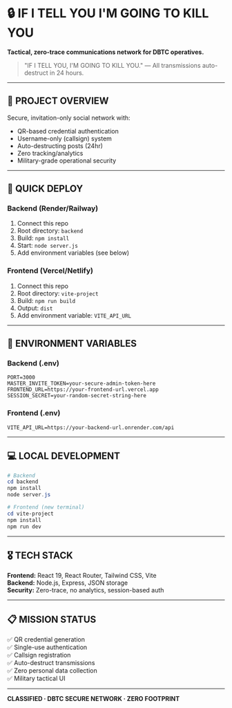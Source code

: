 # 🔒 IF I TELL YOU I'M GOING TO KILL YOU

**Tactical, zero-trace communications network for DBTC operatives.**

> "IF I TELL YOU, I'M GOING TO KILL YOU." — All transmissions auto-destruct in 24 hours.

---

## 🎯 PROJECT OVERVIEW

Secure, invitation-only social network with:
- QR-based credential authentication
- Username-only (callsign) system
- Auto-destructing posts (24hr)
- Zero tracking/analytics
- Military-grade operational security

---

## 🚀 QUICK DEPLOY

### Backend (Render/Railway)
1. Connect this repo
2. Root directory: `backend`
3. Build: `npm install`
4. Start: `node server.js`
5. Add environment variables (see below)

### Frontend (Vercel/Netlify)
1. Connect this repo
2. Root directory: `vite-project`
3. Build: `npm run build`
4. Output: `dist`
5. Add environment variable: `VITE_API_URL`

---

## 🔐 ENVIRONMENT VARIABLES

### Backend (.env)
```
PORT=3000
MASTER_INVITE_TOKEN=your-secure-admin-token-here
FRONTEND_URL=https://your-frontend-url.vercel.app
SESSION_SECRET=your-random-secret-string-here
```

### Frontend (.env)
```
VITE_API_URL=https://your-backend-url.onrender.com/api
```

---

## 💻 LOCAL DEVELOPMENT

```powershell
# Backend
cd backend
npm install
node server.js

# Frontend (new terminal)
cd vite-project
npm install
npm run dev
```

---

## 🎖️ TECH STACK

**Frontend:** React 19, React Router, Tailwind CSS, Vite  
**Backend:** Node.js, Express, JSON storage  
**Security:** Zero-trace, no analytics, session-based auth

---

## 📋 MISSION STATUS

✅ QR credential generation  
✅ Single-use authentication  
✅ Callsign registration  
✅ Auto-destruct transmissions  
✅ Zero personal data collection  
✅ Military tactical UI  

---

**CLASSIFIED · DBTC SECURE NETWORK · ZERO FOOTPRINT**

